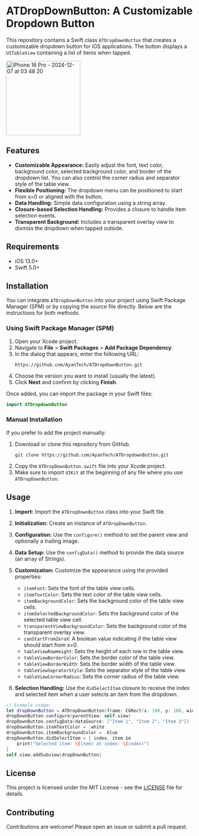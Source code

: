 # ATDropDownButton: A Customizable Dropdown Button

This repository contains a Swift class `ATDropDownButton` that creates a customizable dropdown button for iOS applications.  The button displays a `UITableView` containing a list of items when tapped.

<img width="200" alt="iPhone 16 Pro - 2024-12-07 at 03 48 20" src="https://github.com/user-attachments/assets/953b1606-0a9b-47b9-abe2-85f9d6949448"> 

## Features

* **Customizable Appearance:**  Easily adjust the font, text color, background color, selected background color, and border of the dropdown list.  You can also control the corner radius and separator style of the table view.
* **Flexible Positioning:** The dropdown menu can be positioned to start from x=0 or aligned with the button.
* **Data Handling:**  Simple data configuration using a string array.
* **Closure-based Selection Handling:** Provides a closure to handle item selection events.
* **Transparent Background:** Includes a transparent overlay view to dismiss the dropdown when tapped outside.

## Requirements
* iOS 13.0+
* Swift 5.0+

## Installation

You can integrate `ATDropDownButton` into your project using Swift Package Manager (SPM) or by copying the source file directly. Below are the instructions for both methods.

### Using Swift Package Manager (SPM)

1. Open your Xcode project.
2. Navigate to **File** > **Swift Packages** > **Add Package Dependency**.
3. In the dialog that appears, enter the following URL:
   ```
   https://github.com/AyanTech/ATDropdownButton.git
   ```
4. Choose the version you want to install (usually the latest).
5. Click **Next** and confirm by clicking **Finish**.

Once added, you can import the package in your Swift files:

```swift
import ATDropdownButton
```

### Manual Installation

If you prefer to add the project manually:

1. Download or clone this repository from GitHub.
   ```
   git clone https://github.com/AyanTech/ATDropdownButton.git
   ```
2. Copy the `ATDropDownButton.swift` file into your Xcode project.
3. Make sure to import `UIKit` at the beginning of any file where you use `ATDropDownButton`.

## Usage

1. **Import:** Import the `ATDropDownButton` class into your Swift file.

2. **Initialization:** Create an instance of `ATDropDownButton`.

3. **Configuration:** Use the `configure()` method to set the parent view and optionally a trailing image.

4. **Data Setup:** Use the `configData()` method to provide the data source (an array of Strings).

5. **Customization:** Customize the appearance using the provided properties:

   * `itemFont`: Sets the font of the table view cells.
   * `itemTextColor`: Sets the text color of the table view cells.
   * `itemBackgroundColor`: Sets the background color of the table view cells.
   * `itemSelectedBackgroundColor`: Sets the background color of the selected table view cell.
   * `transparentViewBackgroundColor`: Sets the background color of the transparent overlay view.
   * `canStartFromZeroX`: A boolean value indicating if the table view should start from x=0.
   * `tableViewRowHeight`: Sets the height of each row in the table view.
   * `tableViewBorderColor`: Sets the border color of the table view.
   * `tableViewBorderWidth`: Sets the border width of the table view.
   * `tableViewSepratorStyle`: Sets the separator style of the table view.
   * `tableViewCornerRadius`: Sets the corner radius of the table view.

6. **Selection Handling:** Use the `didSelectItem` closure to receive the index and selected item when a user selects an item from the dropdown.

```swift
// Example usage:
let dropDownButton = ATDropDownButton(frame: CGRect(x: 100, y: 100, width: 150, height: 40))
dropDownButton.configure(parentView: self.view)
dropDownButton.configData(dataSource: ["Item 1", "Item 2", "Item 3"])
dropDownButton.itemTextColor = .white
dropDownButton.itemBackgroundColor = .blue
dropDownButton.didSelectItem = { index, item in
    print("Selected item: \(item) at index: \(index)")
}
self.view.addSubview(dropDownButton)
```

## License

This project is licensed under the MIT License - see the [LICENSE](#) file for details.


## Contributing

Contributions are welcome! Please open an issue or submit a pull request.
